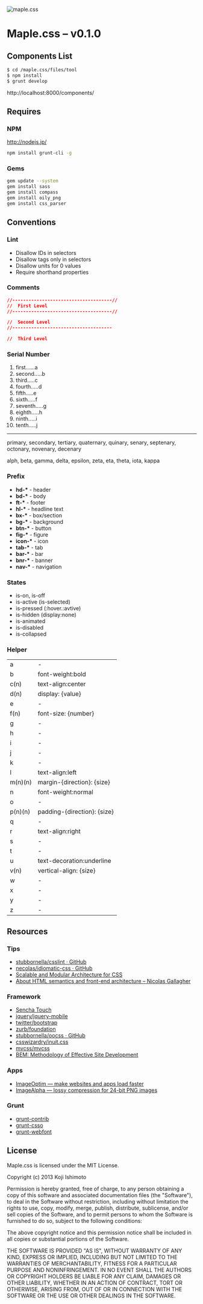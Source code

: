 ![maple.css](https://raw.github.com/t32k/maple.css/master/files/img/logo.png)

# Maple.css – v0.1.0

## Components List

```sh
$ cd /maple.css/files/tool
$ npm install
$ grunt develop
```
http://localhost:8000/components/

## Requires

### NPM

http://nodejs.jp/

```sh
npm install grunt-cli -g 
```

### Gems

```sh
gem update --system
gem install sass
gem install compass
gem install oily_png
gem install css_parser
```

## Conventions

### Lint

 + Disallow IDs in selectors
 + Disallow tags only in selectors
 + Disallow units for 0 values
 + Require shorthand properties


### Comments

```css
//-------------------------------------//
//  First Level
//-------------------------------------//

//  Second Level
//-------------------------------------

//  Third Level
```

### Serial Number

 1. first......a
 2. second.....b
 3. third.....c
 4. fourth.....d
 5. fifth.....e
 6. sixth.....f
 7. seventh.....g
 8. eighth.....h
 9. ninth.....i
 10. tenth.....j

* * *
 primary, secondary, tertiary, quaternary, quinary, senary, septenary, octonary, novenary, decenary
 
 alph, beta, gamma, delta, epsilon, zeta, eta, theta, iota, kappa

### Prefix

 + __hd-*__ - header
 + __bd-*__ - body
 + __ft-*__ - footer
 + __hl-*__ - headline text
 + __bx-*__ - box/section
 + __bg-*__ - background
 + __btn-*__ - button
 + __fig-*__ - figure
 + __icon-*__ - icon
 + __tab-*__ - tab
 + __bar-*__ - bar
 + __bnr-*__ - banner
 + __nav-*__ - navigation

### States

 + is-on, is-off
 + is-active (is-selected)
 + is-pressed (:hover.:avtive)
 + is-hidden (display:none)
 + is-animated
 + is-disabled
 + is-collapsed

### Helper

<table>
  <tr>
    <td>a</td><td> - </td>
  </tr>
  <tr>
    <td>b</td><td>font-weight:bold</td>
  </tr>
  <tr>
    <td>c(n)</td><td>text-align:center</td>
  </tr>
  <tr>
    <td>d(n)</td><td>display: {value}</td>
  </tr>
  <tr>
    <td>e</td><td> - </td>
  </tr>
  <tr>
    <td>f(n)</td><td>font-size: {number}</td>
  </tr>
  <tr>
    <td>g</td><td> - </td>
  </tr>
  <tr>
    <td>h</td><td> - </td>
  </tr>
  <tr>
    <td>i</td><td> - </td>
  </tr>
  <tr>
    <td>j</td><td> - </td>
  </tr>
  <tr>
    <td>k</td><td> - </td>
  </tr>
  <tr>
    <td>l</td><td>text-align:left</td>
  </tr>
  <tr>
    <td>m(n)(n)</td><td>margin-{direction}: {size} </td>
  </tr>
  <tr>
    <td>n</td><td>font-weight:normal</td>
  </tr>
  <tr>
    <td>o</td><td> - </td>
  </tr>
  <tr>
    <td>p(n)(n)</td><td>padding-{direction}: {size} </td>
  </tr>
  <tr>
    <td>q</td><td> - </td>
  </tr>
  <tr>
    <td>r</td><td>text-align:right</td>
  </tr>
  <tr>
    <td>s</td><td> - </td>
  </tr>
  <tr>
    <td>t</td><td> - </td>
  </tr>
  <tr>
    <td>u</td><td>text-decoration:underline </td>
  </tr>
  <tr>
    <td>v(n)</td><td>vertical-align: {size}</td>
  </tr>
  <tr>
    <td>w</td><td> - </td>
  </tr>
  <tr>
    <td>x</td><td> - </td>
  </tr>
  <tr>
    <td>y</td><td> - </td>
  </tr>
  <tr>
    <td>z</td><td> - </td>
  </tr>
</table>

## Resources

### Tips

+ [stubbornella/csslint · GitHub](https://github.com/stubbornella/csslint)
+ [necolas/idiomatic-css · GitHub ](https://github.com/necolas/idiomatic-css/)
+ [Scalable and Modular Architecture for CSS](http://smacss.com/)
+ [About HTML semantics and front-end architecture – Nicolas Gallagher](http://nicolasgallagher.com/about-html-semantics-front-end-architecture/)

### Framework

+ [Sencha Touch](http://docs.sencha.com/touch/2-2/#!/api/Global_CSS)
+ [jquery/jquery-mobile](https://github.com/jquery/jquery-mobile)
+ [twitter/bootstrap](https://github.com/twitter/bootstrap)
+ [zurb/foundation](https://github.com/zurb/foundation)
+ [stubbornella/oocss · GitHub](https://github.com/stubbornella/oocss)
+ [csswizardry/inuit.css](https://github.com/csswizardry/inuit.css)
+ [mvcss/mvcss](https://github.com/mvcss/mvcss)
+ [BEM: Methodology of Effective Site Development](http://bem.info/)

### Apps

+ [ImageOptim — make websites and apps load faster](http://imageoptim.com/)
+ [ImageAlpha — lossy compression for 24-bit PNG images](http://pngmini.com/)

### Grunt

+ [grunt-contrib](https://github.com/gruntjs/grunt-contrib)
+ [grunt-csso](https://github.com/t32k/grunt-csso)
+ [grunt-webfont](https://github.com/sapegin/grunt-webfont)

## License

Maple.css is licensed under the MIT License.

Copyright (c) 2013 Koji Ishimoto

Permission is hereby granted, free of charge, to any person
obtaining a copy of this software and associated documentation
files (the "Software"), to deal in the Software without
restriction, including without limitation the rights to use,
copy, modify, merge, publish, distribute, sublicense, and/or sell
copies of the Software, and to permit persons to whom the
Software is furnished to do so, subject to the following
conditions:

The above copyright notice and this permission notice shall be
included in all copies or substantial portions of the Software.

THE SOFTWARE IS PROVIDED "AS IS", WITHOUT WARRANTY OF ANY KIND,
EXPRESS OR IMPLIED, INCLUDING BUT NOT LIMITED TO THE WARRANTIES
OF MERCHANTABILITY, FITNESS FOR A PARTICULAR PURPOSE AND
NONINFRINGEMENT. IN NO EVENT SHALL THE AUTHORS OR COPYRIGHT
HOLDERS BE LIABLE FOR ANY CLAIM, DAMAGES OR OTHER LIABILITY,
WHETHER IN AN ACTION OF CONTRACT, TORT OR OTHERWISE, ARISING
FROM, OUT OF OR IN CONNECTION WITH THE SOFTWARE OR THE USE OR
OTHER DEALINGS IN THE SOFTWARE.
